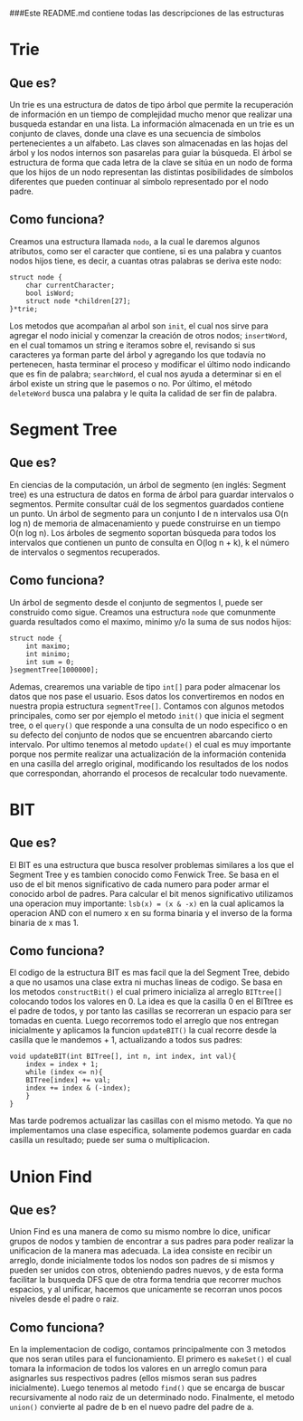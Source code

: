 ###Este README.md contiene todas las descripciones de las estructuras

# Trie

## Que es?

Un trie es una estructura de datos de tipo árbol que permite la recuperación de información 
en un tiempo de complejidad mucho menor que realizar una busqueda estandar en una lista. 
La información almacenada en un trie es un conjunto de claves, donde una clave es una 
secuencia de símbolos pertenecientes a un alfabeto. Las claves son almacenadas en las hojas del árbol 
y los nodos internos son pasarelas para guiar la búsqueda. El árbol se estructura de forma que 
cada letra de la clave se sitúa en un nodo de forma que los hijos de un nodo representan 
las distintas posibilidades de símbolos diferentes que pueden continuar al símbolo representado por el nodo padre.
## Como funciona?

Creamos una estructura llamada `nodo`, a la cual le daremos algunos atributos, como ser el caracter que contiene, si es una palabra
y cuantos nodos hijos tiene, es decir, a cuantas otras palabras se deriva este nodo:
```
struct node {
    char currentCharacter;       
    bool isWord;                
    struct node *children[27];  
}*trie;
```
Los metodos que acompañan al arbol son `init`, el cual nos sirve para agregar el nodo inicial y comenzar la creación de otros nodos;
`insertWord`, en el cual tomamos un string e iteramos sobre el, revisando si sus caracteres ya forman parte del árbol y agregando los que todavía no pertenecen, hasta terminar el proceso y modificar el último nodo indicando que es fin de palabra; `searchWord`, el cual nos ayuda a determinar si en el árbol existe un string que le pasemos o no. Por último, el método `deleteWord` busca una palabra y le quita la calidad de ser fin de palabra.

# Segment Tree

## Que es?

En ciencias de la computación, un árbol de segmento (en inglés: Segment tree) es una estructura de datos en forma de árbol para guardar intervalos o segmentos. Permite consultar cuál de los segmentos guardados contiene un punto. Un árbol de segmento para un conjunto I de n intervalos usa O(n log n) de memoria de almacenamiento y puede construirse en un tiempo O(n log n). Los árboles de segmento soportan búsqueda para todos los intervalos que contienen un punto de consulta en O(log n + k), k el número de intervalos o segmentos recuperados.
## Como funciona?

Un árbol de segmento desde el conjunto de segmentos I, puede ser construido como sigue. Creamos una estructura `node` que comunmente guarda resultados como el maximo, minimo y/o la suma de sus nodos hijos:
```
struct node {
    int maximo;
    int minimo;
    int sum = 0;
}segmentTree[1000000];
```
Ademas, crearemos una variable de tipo `int[]` para poder almacenar los datos que nos pase el usuario. Esos datos los convertiremos en nodos en nuestra propia estructura `segmentTree[]`. Contamos con algunos metodos principales, como ser por ejemplo el metodo `init()` que inicia el segment tree, o el `query()` que responde a una consulta de un nodo especifico o en su defecto del conjunto de nodos que se encuentren abarcando cierto intervalo. Por ultimo tenemos al metodo `update()` el cual es muy importante porque nos permite realizar una actualización de la información contenida en una casilla del arreglo original, modificando los resultados de los nodos que correspondan, ahorrando el procesos de recalcular todo nuevamente.

# BIT

## Que es?

El BIT es una estructura que busca resolver problemas similares a los que el Segment Tree y es tambien conocido como Fenwick Tree. Se basa en el uso de el bit menos significativo de cada numero para poder armar el conocido arbol de padres. Para calcular el bit menos significativo utilizamos una operacion muy importante: `lsb(x) = (x & -x)` en la cual aplicamos la operacion AND con el numero x en su forma binaria y el inverso de la forma binaria de x mas 1. 
## Como funciona?

El codigo de la estructura BIT es mas facil que la del Segment Tree, debido a que no usamos una clase extra ni muchas lineas de codigo. Se basa en los metodos `constructBit()` el cual primero inicializa al arreglo `BITtree[]` colocando todos los valores en 0. La idea es que la casilla 0 en el BITtree es el padre de todos, y por tanto las casillas se recorreran un espacio para ser tomadas en cuenta. Luego recorremos todo el arreglo que nos entregan inicialmente y aplicamos la funcion `updateBIT()` la cual recorre desde la casilla que le mandemos + 1, actualizando a todos sus padres:
```
void updateBIT(int BITree[], int n, int index, int val){
    index = index + 1;
    while (index <= n){
    BITree[index] += val;
    index += index & (-index);
    }
}
```
Mas tarde podremos actualizar las casillas con el mismo metodo. Ya que no implementamos una clase especifica, solamente podemos guardar en cada casilla un resultado; puede ser suma o multiplicacion. 

# Union Find

## Que es?

Union Find es una manera de como su mismo nombre lo dice, unificar grupos de nodos y tambien de encontrar a sus padres para poder realizar la unificacion de la manera mas adecuada. La idea consiste en recibir un arreglo, donde inicialmente todos los nodos son padres de si mismos y pueden ser unidos con otros, obteniendo padres nuevos, y de esta forma facilitar la busqueda DFS que de otra forma tendria que recorrer muchos espacios, y al unificar, hacemos que unicamente se recorran unos pocos niveles desde el padre o raiz.
## Como funciona?

En la implementacion de codigo, contamos principalmente con 3 metodos que nos seran utiles para el funcionamiento. El primero es `makeSet()` el cual tomara la informacion de todos los valores en un arreglo comun para asignarles sus respectivos padres (ellos mismos seran sus padres inicialmente). Luego tenemos al metodo `find()` que se encarga de buscar recursivamente al nodo raiz de un determinado nodo. Finalmente, el metodo `union()` convierte al padre de b en el nuevo padre del padre de a.
